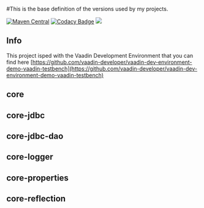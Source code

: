#This is the base definition of the versions used by my projects.

[![Maven Central](https://maven-badges.herokuapp.com/maven-central/org.rapidpm/rapidpm-dependencies/badge.svg)](https://maven-badges.herokuapp.com/maven-central/org.rapidpm/rapidpm-dependencies)
[![Codacy Badge](https://api.codacy.com/project/badge/Grade/c1133e6bd62d49d39c79c5b58d31c661)](https://app.codacy.com/app/sven-ruppert/rapidpm-dependencies?utm_source=github.com&utm_medium=referral&utm_content=RapidPM/rapidpm-dependencies&utm_campaign=badger)
[![](http://drone.rapidpm.org:8000/api/badges/RapidPM/rapidpm-dependencies/status.svg?branch=develop)](http://drone.rapidpm.org:8000/api/badges/RapidPM/rapidpm-dependencies/status.svg?branch=develop)


## Info
This project isped with the Vaadin Development Environment
that you can find here [https://github.com/vaadin-developer/vaadin-dev-environment-demo-vaadin-testbench](https://github.com/vaadin-developer/vaadin-dev-environment-demo-vaadin-testbench)

## core

## core-jdbc

## core-jdbc-dao

## core-logger

## core-properties

## core-reflection

